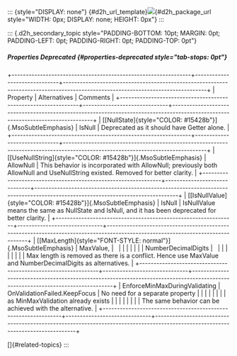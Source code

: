 ::: {style="DISPLAY: none"}
[](ms-xhelp:///?Id=d2h_url_template){#d2h_url_template}![](!package_url!){#d2h_package_url style="WIDTH: 0px; DISPLAY: none; HEIGHT: 0px"}
:::

::: {.d2h_secondary_topic style="PADDING-BOTTOM: 10pt; MARGIN: 0pt; PADDING-LEFT: 0pt; PADDING-RIGHT: 0pt; PADDING-TOP: 0pt"}
##### Properties Deprecated {#properties-deprecated style="tab-stops: 0pt"}

+---------------------------------------------------------------+------------------------------+--------------------------------------------------------------------------------------------------------------------------------+
| Property                                                      | Alternatives                 | Comments                                                                                                                       |
+---------------------------------------------------------------+------------------------------+--------------------------------------------------------------------------------------------------------------------------------+
| [[NullState]{style="COLOR: #15428b"}]{.MsoSubtleEmphasis}     | IsNull                       | Deprecated as it should have Getter alone.                                                                                     |
+---------------------------------------------------------------+------------------------------+--------------------------------------------------------------------------------------------------------------------------------+
| [[UseNullString]{style="COLOR: #15428b"}]{.MsoSubtleEmphasis} | AllowNull                    | This behavior is incorporated with AllowNull; previously both AllowNull and UseNullString existed. Removed for better clarity. |
+---------------------------------------------------------------+------------------------------+--------------------------------------------------------------------------------------------------------------------------------+
| [[IsNullValue]{style="COLOR: #15428b"}]{.MsoSubtleEmphasis}   | IsNull                       | IsNullValue means the same as NullState and IsNull, and it has been deprecated for better clarity.                             |
+---------------------------------------------------------------+------------------------------+--------------------------------------------------------------------------------------------------------------------------------+
| [[MaxLength]{style="FONT-STYLE: normal"}]{.MsoSubtleEmphasis} | MaxValue,                    |                                                                                                                                |
|                                                               |                              |                                                                                                                                |
|                                                               | NumberDecimalDigits          |                                                                                                                                |
|                                                               |                              |                                                                                                                                |
|                                                               |                              | Max length is removed as there is a conflict. Hence use MaxValue and NumberDecimalDigits as alternatives.                      |
+---------------------------------------------------------------+------------------------------+--------------------------------------------------------------------------------------------------------------------------------+
| EnforceMinMaxDuringValidating                                 | OnValidationFailed.KeepFocus | No need for a separate property                                                                                                |
|                                                               |                              |                                                                                                                                |
|                                                               |                              | as MinMaxValidation already exists                                                                                             |
|                                                               |                              |                                                                                                                                |
|                                                               |                              | The same behavior can be achieved with the alternative.                                                                        |
+---------------------------------------------------------------+------------------------------+--------------------------------------------------------------------------------------------------------------------------------+

[]{#related-topics}
:::

